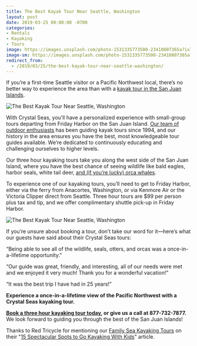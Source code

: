 ```yaml
---
title: The Best Kayak Tour Near Seattle, Washington
layout: post
date: 2019-03-25 00:00:00 -0700
categories:
- Rentals
- Kayaking
- Tours
image: https://images.unsplash.com/photo-1531335773500-23410807365a?ixlib=rb-1.2.1&ixid=eyJhcHBfaWQiOjEyMDd9&auto=format&fit=crop&w=967&q=80
image-sm: https://images.unsplash.com/photo-1531335773500-23410807365a?ixlib=rb-1.2.1&ixid=eyJhcHBfaWQiOjEyMDd9&auto=format&fit=crop&w=500&q=60
redirect_from:
  - /2019/03/25/the-best-kayak-tour-near-seattle-washington/
---
```

If you’re a first-time Seattle visitor or a Pacific Northwest local, there’s no better way to experience the area than with a [kayak tour in the San Juan Islands](https://www.crystalseas.com/cs-sj-tour-3hour.htm).

![The Best Kayak Tour Near Seattle, Washington]({{site.baseurl}}/uploads/0026.jpg "The Best Kayak Tour Near Seattle, Washington")

With Crystal Seas, you’ll have a personalized experience with small-group tours departing from Friday Harbor on the San Juan Island. [Our team of outdoor enthusiasts](https://www.crystalseas.com/cs-about-crystalseas.shtml) has been guiding kayak tours since 1994, and our history in the area ensures you have the best, most knowledgeable tour guides available. We’re dedicated to continuously educating and challenging ourselves to higher levels.

Our three hour kayaking tours take you along the west side of the San Juan Island, where you have the best chance of seeing wildlife like bald eagles, harbor seals, white tail deer, [and (if you’re lucky) orca whales](https://www.crystalseas.com/guide/2018/04/09/canoing-puget-sound-orcas/).

To experience one of our kayaking tours, you’ll need to get to Friday Harbor, either via the ferry from Anacortes, Washington, or via Kenmore Air or the Victoria Clipper direct from Seattle. Three hour tours are $99 per person plus tax and tip, and we offer complimentary shuttle pick-up in Friday Harbor.

![The Best Kayak Tour Near Seattle, Washington]({{site.baseurl}}/uploads/aerial-reef-point-and-turn-island.jpg "The Best Kayak Tour Near Seattle, Washington")

If you’re unsure about booking a tour, don’t take our word for it—here’s what our guests have said about their Crystal Seas tours:

“Being able to see all of the wildlife, seals, otters, and orcas was a once-in-a-lifetime opportunity.”

“Our guide was great, friendly, and interesting, all of our needs were met and we enjoyed it very much! Thank you for a wonderful vacation!”

“It was the best trip I have had in 25 years!”

**Experience a once-in-a-lifetime view of the Pacific Northwest with a Crystal Seas kayaking tour.**

[**Book a three hour kayaking tour today**](https://www.crystalseas.com/cs-sj-tour-3hour.htm)**, or give us a call at 877-732-7877.** We look forward to guiding you through the best of the San Juan Islands!

Thanks to Red Tricycle for mentioning our [Family Sea Kayaking Tours](https://www.crystalseas.com/cs-general-tour-family-custom.htm) on their "[15 Spectacular Spots to Go Kayaking With Kids](http://redtri.com/seattle/best-places-to-kayak-with-kids/slide/1)" article. 